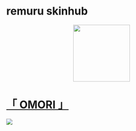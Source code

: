 # remuru skinhub
<p align="center">
<a href="https://osu.ppy.sh/users/3654220">
  <img src="https://a.ppy.sh/3654220"  
       width="150"
       height="150"></a>
  
# [「 OMORI 」](https://drive.google.com/file/d/1kr6f46oYVszXCEhcP2hyycdYMezidazS/view)
[![](https://i.imgur.com/8nKnarO.jpeg)](https://drive.google.com/file/d/1kr6f46oYVszXCEhcP2hyycdYMezidazS/view)
